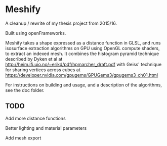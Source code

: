 # Meshify

A cleanup / rewrite of my thesis project from 2015/16.

Built using openFrameworks.

Meshify takes a shape expressed as a distance function in GLSL, and runs isosurface 
extraction algorithms on GPU using OpenGL compute shaders, to extract an indexed mesh.
It combines the histogram pyramid technique described by Dyken et al at 
http://heim.ifi.uio.no/~erikd/pdf/hpmarcher_draft.pdf
with Geiss' technique for sharing vertices across cubes at
https://developer.nvidia.com/gpugems/GPUGems3/gpugems3_ch01.html

For instructions on building and usage, and a description of the algorithms, 
see the doc folder.

## TODO

Add more distance functions

Better lighting and material parameters

Add mesh export


